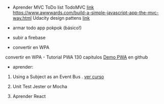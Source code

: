 - Aprender MVC
ToDo list  TodoMVC  [link](https://github.com/tastejs/todomvc/tree/master/examples)
https://www.awwwards.com/build-a-simple-javascript-app-the-mvc-way.html
Udacity design pattens [link](https://classroom.udacity.com/courses/ud989)

- armar todo app pokpok (básico!)

- subir a firebase

- convertir en WPA

convertir en WPA - Tutorial PWA 130 capitulos
[Demo PWA](https://github.com/gokulkrishh/demo-progressive-web-app) en github


- aprender:

1. Using a Subject as an Event Bus . [ver curso](https://egghead.io/lessons/rxjs-using-a-subject-as-an-event-bus)

1. Unit Test Jester or Mocha

1. Aprender React
